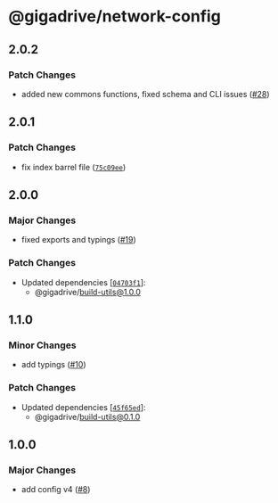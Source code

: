 # @gigadrive/network-config

## 2.0.2

### Patch Changes

- added new commons functions, fixed schema and CLI issues ([#28](https://github.com/Gigadrive/sdk/pull/28))

## 2.0.1

### Patch Changes

- fix index barrel file ([`75c09ee`](https://github.com/Gigadrive/sdk/commit/75c09ee52836b7798b5235f215924661735ef7f2))

## 2.0.0

### Major Changes

- fixed exports and typings ([#19](https://github.com/Gigadrive/sdk/pull/19))

### Patch Changes

- Updated dependencies [[`04703f1`](https://github.com/Gigadrive/sdk/commit/04703f1a9a3adb76994b25c08b840f8cbde4cb84)]:
  - @gigadrive/build-utils@1.0.0

## 1.1.0

### Minor Changes

- add typings ([#10](https://github.com/Gigadrive/sdk/pull/10))

### Patch Changes

- Updated dependencies [[`45f65ed`](https://github.com/Gigadrive/sdk/commit/45f65ed1e6428a248c71c792a17c7c9b6eeb8c39)]:
  - @gigadrive/build-utils@0.1.0

## 1.0.0

### Major Changes

- add config v4 ([#8](https://github.com/Gigadrive/sdk/pull/8))
